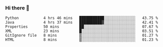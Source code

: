 ### Hi there 👋

<!--START_SECTION:waka-->

```text
Python           4 hrs 46 mins   ███████████░░░░░░░░░░░░░░   43.75 %
Java             4 hrs 37 mins   ██████████▓░░░░░░░░░░░░░░   42.41 %
Properties       50 mins         ██░░░░░░░░░░░░░░░░░░░░░░░   07.67 %
XML              23 mins         █░░░░░░░░░░░░░░░░░░░░░░░░   03.51 %
GitIgnore file   8 mins          ▒░░░░░░░░░░░░░░░░░░░░░░░░   01.27 %
HTML             8 mins          ▒░░░░░░░░░░░░░░░░░░░░░░░░   01.23 %
```

<!--END_SECTION:waka-->


<!--
**AnkelMauCastillo/AnkelMauCastillo** is a ✨ _special_ ✨ repository because its `README.md` (this file) appears on your GitHub profile.

Here are some ideas to get you started:

- 🔭 I’m currently working on ...
- 🌱 I’m currently learning ...
- 👯 I’m looking to collaborate on ...
- 🤔 I’m looking for help with ...
- 💬 Ask me about ...
- 📫 How to reach me: ...
- 😄 Pronouns: ...
- ⚡ Fun fact: ...
-->
